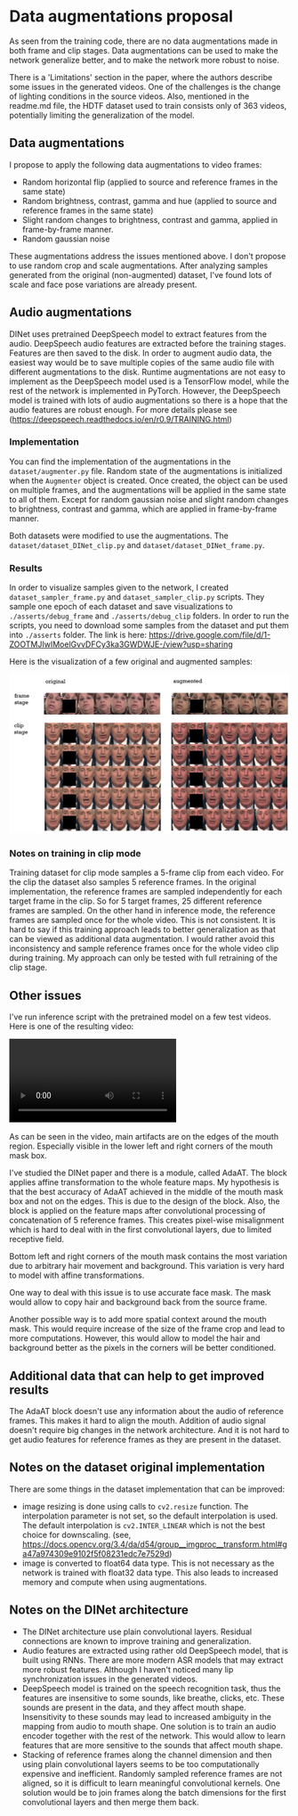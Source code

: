 # Data augmentations proposal

As seen from the training code, there are no data augmentations made in both frame and clip stages.
Data augmentations can be used to make the network generalize better, and to make the network more robust to noise.

There is a 'Limitations' section in the paper, where the authors describe some issues in the generated videos.
One of the challenges is the change of lighting conditions in the source videos. Also, mentioned in the readme.md file,
the HDTF dataset used to train consists only of 363 videos, potentially limiting the generalization of the model.

## Data augmentations

I propose to apply the following data augmentations to video frames:
* Random horizontal flip (applied to source and reference frames in the same state)
* Random brightness, contrast, gamma and hue (applied to source and reference frames in the same state)
* Slight random changes to brightness, contrast and gamma, applied in frame-by-frame manner.
* Random gaussian noise

These augmentations address the issues mentioned above.
I don't propose to use random crop and scale augmentations. After analyzing samples generated from the original 
(non-augmented) dataset, I've found lots of scale and face pose variations are already present.

## Audio augmentations

DINet uses pretrained DeepSpeech model to extract features from the audio. DeepSpeech audio features are extracted 
before the training stages. Features are then saved to the disk.
In order to augment audio data, the easiest way would be to save multiple copies of the same
audio file with different augmentations to the disk. Runtime augmentations are not easy to implement as the DeepSpeech
model used is a TensorFlow model, while the rest of the network is implemented in PyTorch.
However, the DeepSpeech model is trained with lots of audio augmentations so there is a hope that the audio 
features are robust enough.
For more details please see (https://deepspeech.readthedocs.io/en/r0.9/TRAINING.html)


### Implementation

You can find the implementation of the augmentations in the `dataset/augmenter.py` file.
Random state of the augmentations is initialized when the `Augmenter` object is created. Once created, the object
can be used on multiple frames, and the augmentations will be applied in the same state to all of them. Except
for random gaussian noise and slight random changes to brightness, contrast and gamma, which are applied in 
frame-by-frame manner.

Both datasets were modified to use the augmentations. The `dataset/dataset_DINet_clip.py` and `dataset/dataset_DINet_frame.py`.

### Results

In order to visualize samples given to the network, I created `dataset_sampler_frame.py` and `dataset_sampler_clip.py` 
scripts. 
They sample one epoch of each dataset and save visualizations to `./asserts/debug_frame` and `./asserts/debug_clip` folders.
In order to run the scripts, you need to download some samples from the dataset and put them into `./asserts` folder.
The link is here: https://drive.google.com/file/d/1-ZOOTMJIwIMoelGvvDFCy3ka3GWDWJE-/view?usp=sharing

Here is the visualization of a few original and augmented samples:

![Original and augmented samples](./augmentations.png)

### Notes on training in clip mode

Training dataset for clip mode samples a 5-frame clip from each video. For the clip the dataset also samples 5 reference 
frames. In the original implementation, the reference frames are sampled independently for each target frame in the clip. So
for 5 target frames, 25 different reference frames are sampled.
On the other hand in inference mode, the reference frames are sampled once for the whole video. This is not consistent.
It is hard to say if this training approach leads to better generalization as that can be viewed as additional data augmentation.
I would rather avoid this inconsistency and sample reference frames once for the whole video clip during training.
My approach can only be tested with full retraining of the clip stage.

## Other issues

I've run inference script with the pretrained model on a few test videos. Here is one of the resulting video:
    
![DINet video](./dinet_test19.mp4)

As can be seen in the video, main artifacts are on the edges of the mouth region. Especially visible in the lower left 
and right corners of the mouth mask box. 

I've studied the DINet paper and there is a module, called AdaAT. The block applies affine transformation to the
whole feature maps. My hypothesis is that the best accuracy of AdaAT achieved in the middle of the mouth mask box and not
on the edges. This is due to the design of the block. Also, the block is applied on the feature maps after convolutional 
processing of concatenation of 5 reference frames. This creates pixel-wise misalignment which is hard to deal with
in the first convolutional layers, due to limited receptive field.

Bottom left and right corners of the mouth mask contains the most variation due to arbitrary hair movement and 
background. This variation is very hard to model with affine transformations. 

One way to deal with this issue is to use accurate face mask. The mask would allow to copy hair and background back from
the source frame.

Another possible way is to add more spatial context around the mouth mask. This would require increase of the size of the
frame crop and lead to more computations. However, this would allow to model the hair and background better as
the pixels in the corners will be better conditioned.

## Additional data that can help to get improved results

The AdaAT block doesn't use any information about the audio of reference frames. This makes it hard to align the mouth.
Addition of audio signal doesn't require big changes in the network architecture. And it is not hard to get audio features
for reference frames as they are present in the dataset.

## Notes on the dataset original implementation

There are some things in the dataset implementation that can be improved:
* image resizing is done using calls to `cv2.resize` function. The interpolation parameter is not set, so the default
interpolation is used. The default interpolation is `cv2.INTER_LINEAR` which is not the best choice for downscaling.
  (see, https://docs.opencv.org/3.4/da/d54/group__imgproc__transform.html#ga47a974309e9102f5f08231edc7e7529d)
* image is converted to float64 data type. This is not necessary as the network is trained with float32 data type. This 
also leads to increased memory and compute when using augmentations. 

## Notes on the DINet architecture

* The DINet architecture use plain convolutional layers. Residual connections are known to improve training and generalization.
* Audio features are extracted using rather old DeepSpeech model, that is built using RNNs. There are more modern ASR models that
may extract more robust features. Although I haven't noticed many lip synchronization issues in the generated videos.
* DeepSpeech model is trained on the speech recognition task, thus the features are insensitive to some sounds, like 
breathe, clicks, etc. These sounds are present in the data, and they affect mouth shape. Insensitivity to these sounds
may lead to increased ambiguity in the mapping from audio to mouth shape. One solution is to train an audio encoder together
with the rest of the network. This would allow to learn features that are more sensitive to the sounds that affect mouth shape.
* Stacking of reference frames along the channel dimension and then using plain convolutional layers seems to be too 
computationally expensive and inefficient. Randomly sampled reference frames are not aligned, so it is difficult to learn
meaningful convolutional kernels. One solution would be to join frames along the batch dimensions for the first convolutional
layers and then merge them back.